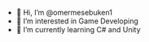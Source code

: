 - 👋 Hi, I’m @omermesebuken1
- 👀 I’m interested in Game Developing
- 🌱 I’m currently learning C# and Unity


<!---
omermesebuken1/omermesebuken1 is a ✨ special ✨ repository because its `README.md` (this file) appears on your GitHub profile.
You can click the Preview link to take a look at your changes.
--->
